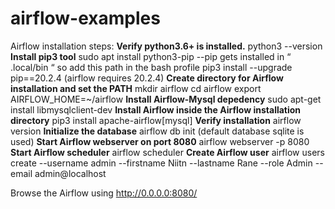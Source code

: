 # airflow-examples
Airflow installation steps:
**Verify python3.6+ is installed.**
  python3 --version
**Install pip3 tool**
  sudo apt install python3-pip
  --pip gets installed in “ .local/bin “ so add this path in the bash profile
  pip3 install --upgrade pip==20.2.4 (airflow requires 20.2.4)
**Create directory for Airflow installation and set the PATH**
  mkdir airflow
  cd airflow
  export AIRFLOW_HOME=~/airflow
**Install Airflow-Mysql depedency**
    sudo apt-get install libmysqlclient-dev
**Install Airflow inside the Airflow installation directory**
  pip3 install apache-airflow[mysql]
**Verify installation**
  airflow version
**Initialize the database**
  airflow db init (default database sqlite is used)
**Start Airflow webserver on port 8080**
  airflow webserver -p 8080
**Start Airflow scheduler**
  airflow scheduler
**Create Airflow user**
  airflow users create --username admin --firstname Niitn --lastname Rane --role Admin --email admin@localhost

Browse the Airflow using http://0.0.0.0:8080/
